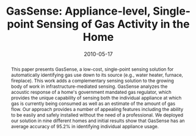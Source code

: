 ---
abstract: |-
  This paper presents GasSense, a low-cost, single-point sensing solution for automatically identifying gas use down to its source (e.g., water heater, furnace, fireplace). This work adds a complementary sensing solution to the growing body of work in infrastructure-mediated sensing. GasSense analyzes the acoustic response of a home's government mandated gas regulator, which provides the unique capability of sensing both the individual appliance at which gas is currently being consumed as well as an estimate of the amount of gas flow. Our approach provides a number of appealing features including the ability to be easily and safely installed without the need of a professional. We deployed our solution in nine different homes and initial results show that GasSense has an average accuracy of 95.2% in identifying individual appliance usage.
authors:
- cohn
- gupta
- froehlich
- larson
- patel
bibtex: |-
  @inproceedings{Cohn:2010:GAS:2166616.2166638,
   author = {Cohn, Gabe and Gupta, Sidhant and Froehlich, Jon and Larson, Eric and Patel, Shwetak N.},
   title = {GasSense: Appliance-level, Single-point Sensing of Gas Activity in the Home},
   booktitle = {Proceedings of the 8th International Conference on Pervasive Computing},
   series = {Pervasive'10},
   year = {2010},
   isbn = {3-642-12653-7, 978-3-642-12653-6},
   location = {Helsinki, Finland},
   pages = {265--282},
   numpages = {18},
   url = {http://dx.doi.org/10.1007/978-3-642-12654-3_16},
   doi = {10.1007/978-3-642-12654-3_16},
   acmid = {2166638},
   publisher = {Springer-Verlag},
   address = {Berlin, Heidelberg},
   keywords = {gas, sensing, sustainability, ubiquitous computing},
  }
caption: ''
citation: "Gabe Cohn, Sidhant Gupta, Jon Froehlich, Eric Larson, and Shwetak N. Patel.\
  \ 2010. GasSense: appliance-level, single-point sensing of gas activity in the home.\
  \  In Proceedings of the 8th international conference on Pervasive Computing (Pervasive'10),\
  \ Patrik Flor\xE9en, Antonio Kr\xFCger, and Mirjana Spasojevic (Eds.). Springer-Verlag,\
  \ Berlin, Heidelberg,  265-282. DOI=http://dx.doi.org/10.1007/978-3-642-12654-3_16"
conference: International Conference on Pervasive Computing (Pervasive), 2010
date: '2010-05-17'
image: ''
pdf: ''
thumbnail: ''
title: 'GasSense: Appliance-level, Single-point Sensing of Gas Activity in the Home'
video: ''
video_embed: ''
---